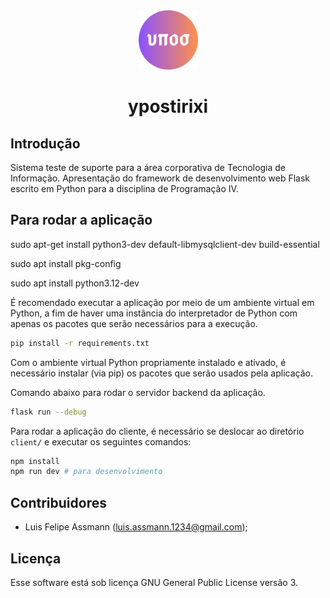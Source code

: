 <div align='center'>
    <img width="95" src='client/public/ypostiriki.svg'>
    <h1>ypostirixi</h1>
</div>

## Introdução

Sistema teste de suporte para a área corporativa de Tecnologia de Informação.
Apresentação do framework de desenvolvimento web Flask escrito em Python para a disciplina de Programação IV.


## Para rodar a aplicação

sudo apt-get install python3-dev default-libmysqlclient-dev build-essential

sudo apt install pkg-config

sudo apt install python3.12-dev

É recomendado executar a aplicação por meio de um ambiente virtual em Python, a fim de haver uma instância
do interpretador de Python com apenas os pacotes que serão necessários para a execução.

```sh
pip install -r requirements.txt
```

Com o ambiente virtual Python propriamente instalado e ativado, é necessário instalar (via pip) os pacotes que
serão usados pela aplicação.

Comando abaixo para rodar o servidor backend da aplicação.

```sh
flask run --debug
```

Para rodar a aplicação do cliente, é necessário se deslocar ao diretório `client/` e executar os seguintes comandos:

```sh
npm install
npm run dev # para desenvolvimento
```

## Contribuidores

- Luis Felipe Assmann (luis.assmann.1234@gmail.com);

## Licença

Esse software está sob licença GNU General Public License versão 3.
